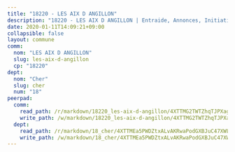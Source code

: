 ```yaml
---
title: "18220 - LES AIX D ANGILLON"
description: "18220 - LES AIX D ANGILLON | Entraide, Annonces, Initiatives"
date: 2020-01-11T14:09:21+09:00
collapsible: false
layout: commune
comm:
  nom: "LES AIX D ANGILLON"
  slug: les-aix-d-angillon
  cp: "18220"
dept:
  nom: "Cher"
  slug: cher
  num: "18"
peerpad:
  comm:
    read_path: /r/markdown/18220_les-aix-d-angillon/4XTTMG2TWTZhqTJPXagaFvWWFv2tDWtB2NEF7hXWmYkTYaEFZ
    write_path: /w/markdown/18220_les-aix-d-angillon/4XTTMG2TWTZhqTJPXagaFvWWFv2tDWtB2NEF7hXWmYkTYaEFZ-K3TgTpXeLBLQ9USntUEmomEbemt7ffRWujjwjWMgvakgdqSJzP3Abo16Qho3StcfFxoPqGHN7k2Z7FrZKLYMFLUwPegs77qU3ux9Zurn2EMxGndKr3hU2MMLYp7sTkFPB7sJMeaT
  dept:
    read_path: /r/markdown/18_cher/4XTTMEa5PWDZtxALvAKRwaPodGXBJuC47XWLMLZ5hCaMSik3w
    write_path: /w/markdown/18_cher/4XTTMEa5PWDZtxALvAKRwaPodGXBJuC47XWLMLZ5hCaMSik3w-K3TgTvT6tiupPRTeoV2zMggT6E77BmY6Zeeqwk1pvv6Bfo4GHKoyLD2hQDLMcNajnfixB5aDgngmFZba1jsFtXhXJhkZaMz5Fno5UjuUU6mkQFXv9cWu6FJLmGRziLMtgTSufDeD
---
```


